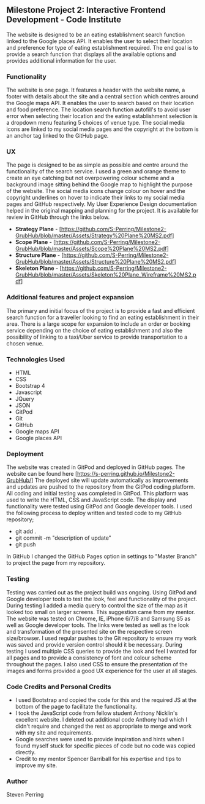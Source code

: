## **Milestone Project 2: Interactive Frontend Development - Code Institute**

The website is designed to be an eating establishment search function linked to the Google places API. It enables the user to select their location and preference for type of eating establishment required. The end goal is to provide a search function that displays all the available options and provides additional information for the user. 

### **Functionality**

The website is one page. It features a header with the website name, a footer with details about the site and a central section which centres around the Google maps API. It enables the user to search based on their location and food preference. The location search function autofill's to avoid user error when selecting their location and the eating establishment selection is a dropdown menu featuring 5 choices of venue type. The social media icons are linked to my social media pages and the copyright at the bottom is an anchor tag linked to the GitHub page. 

### **UX**

The page is designed to be as simple as possible and centre around the functionality of the search service. I used a green and orange theme to create an eye catching but not overpowering colour scheme and a background image sitting behind the Google map to highlight the purpose of the website. The social media icons change colour on hover and the copyright underlines on hover to indicate their links to my social media pages and GitHub respectively. My User Experience Design documentation helped in the original mapping and planning for the project. It is available for review in GitHub through the links below.

+ **Strategy Plane** - [https://github.com/S-Perring/Milestone2-GrubHub/blob/master/Assets/Strategy%20Plane%20MS2.pdf]
+ **Scope Plane** - [https://github.com/S-Perring/Milestone2-GrubHub/blob/master/Assets/Scope%20Plane%20MS2.pdf]
+ **Structure Plane** - [https://github.com/S-Perring/Milestone2-GrubHub/blob/master/Assets/Structure%20Plane%20MS2.pdf]
+ **Skeleton Plane** - [https://github.com/S-Perring/Milestone2-GrubHub/blob/master/Assets/Skeleton%20Plane_Wireframe%20MS2.pdf]

### **Additional features and project expansion**
The primary and initial focus of the project is to provide a fast and efficient search function for a traveller looking to find an eating establishment in their area. There is a large scope for expansion to include an order or booking service depending on the choice of eating establishment and also the possibility of linking to a taxi/Uber service to provide transportation to a chosen venue. 

### **Technologies Used**
+ HTML
+ CSS
+ Bootstrap 4
+ Javascript
+ JQuery
+ JSON
+ GitPod
+ Git
+ GitHub
+ Google maps API
+ Google places API

### **Deployment**
The website was created in GitPod and deployed in GitHub pages. The website can be found here [https://s-perring.github.io/Milestone2-GrubHub/] The deployed site will update automatically as improvements and updates are pushed to the repository from the GitPod coding platform. All coding and initial testing was completed in GitPod. This platform was used to write the HTML, CSS and JavaScript code. The display and functionality were tested using GitPod and Google developer tools. I used the following process to deploy written and tested code to my GitHub repository;
+ git add .
+ git commit -m "description of update"
+ git push

In GitHub I changed the GitHub Pages option in settings to "Master Branch" to project the page from my repository.

### **Testing**
Testing was carried out as the project build was ongoing. Using GitPod and Google developer tools to test the look, feel and functionality of the project. During testing I added a media query to control the size of the map as it looked too small on larger screens. This suggestion came from my mentor. The website was tested on Chrome, IE, iPhone 6/7/8 and Samsung S5 as well as Google developer tools. The links were tested as well as the look and transformation of the presented site on the respective screen size/browser. I used regular pushes to the Git repository to ensure my work was saved and provide version control should it be necessary. During testing I used multiple CSS queries to provide the look and feel I wanted for all pages and to provide a consistency of font and colour scheme throughout the pages. I also used CSS to ensure the presentation of the images and forms provided a good UX experience for the user at all stages.

### **Code Credits and Personal Credits**
+ I used Bootstrap and copied the code for this and the required JS at the bottom of the page to facilitate the functionality.
+ I took the JavaScript code from fellow student Anthony Nicklin's excellent website. I deleted out additional code Anthony had which I didn't require and changed the rest as appropriate to merge and work with my site and requirements. 
+ Google searches were used to provide inspiration and hints when I found myself stuck for specific pieces of code but no code was copied directly.
+ Credit to my mentor Spencer Barriball for his expertise and tips to improve my site.

### **Author**

Steven Perring
